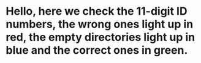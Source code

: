 # Hello, here we check the 11-digit ID numbers, the wrong ones light up in red, the empty directories light up in blue and the correct ones in green.

